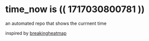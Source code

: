# time_now is (( 1717030800781 ))

an automated repo that shows the currnent time

inspired by [breakingheatmap](https://github.com/breakingheatmap/breakingheatmap)